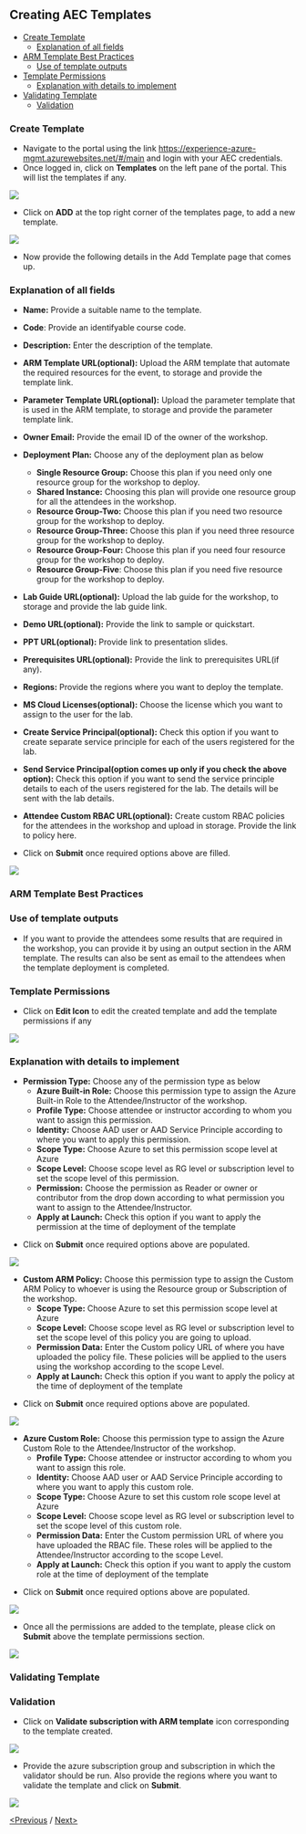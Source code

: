 ## Creating AEC Templates
  * [Create Template](#create-template)
    * [Explanation of all fields](#explanation-of-all-fields)
  * [ARM Template Best Practices](#arm-template-best-practices)
    * [Use of template outputs](#use-of-template-outputs)
  * [Template Permissions](#template-permissions)
    * [Explanation with details to implement](#explanation-with-details-to-implement)
  * [Validating Template](#validating-template)
    * [Validation](#validation)
    
 ### Create Template
- Navigate to the portal using the link https://experience-azure-mgmt.azurewebsites.net/#/main and login with your AEC credentials.  
- Once logged in, click on **Templates** on the left pane of the portal. This will list the templates if any.  

<img src="/Images/templates.png"/>

- Click on **ADD** at the top right corner of the templates page, to add a new template.  

<img src="/Images/add_template.png"/>

- Now provide the following details in the Add Template page that comes up.  
### Explanation of all fields
* **Name:** Provide a suitable name to the template.
* **Code**: Provide an identifyable course code.
* **Description:** Enter the description of the template.  
* **ARM Template URL(optional):** Upload the ARM template that automate the required resources for the event, to storage and provide the template link.  
* **Parameter Template URL(optional):** Upload the parameter template that is used in the ARM template, to storage and provide the parameter template link.  
* **Owner Email:** Provide the email ID of the owner of the workshop.  
* **Deployment Plan:** Choose any of the deployment plan as below
  * **Single Resource Group:** Choose this plan if you need only one resource group for the workshop to deploy.
  * **Shared Instance:** Choosing this plan will provide one resource group for all the attendees in the workshop.
  * **Resource Group-Two:** Choose this plan if you need two resource group for the workshop to deploy.
  * **Resource Group-Three:** Choose this plan if you need three resource group for the workshop to deploy.
  * **Resource Group-Four:** Choose this plan if you need four resource group for the workshop to deploy.   
  * **Resource Group-Five**: Choose this plan if you need five resource group for the workshop to deploy.

* **Lab Guide URL(optional):** Upload the lab guide for the workshop, to storage and provide the lab guide link. 
* **Demo URL(optional):** Provide the link to sample or quickstart.  
* **PPT URL(optional):** Provide link to presentation slides.  
* **Prerequisites URL(optional):** Provide the link to prerequisites URL(if any).  
* **Regions:** Provide the regions where you want to deploy the template.
* **MS Cloud Licenses(optional):** Choose the license which you want to assign to the user for the lab.
* **Create Service Principal(optional):** Check this option if you want to create separate service principle for each of the users registered for the lab.
* **Send Service Principal(option comes up only if you check the above option):** Check this option if you want to send the service principle details to each of the users registered for the lab. The details will be sent with the lab details.
* **Attendee Custom RBAC URL(optional):** Create custom RBAC policies for the attendees in the workshop and upload in storage. Provide the link to policy here. 

- Click on **Submit** once required options above are filled.

<img src="/Images/add_template_details.png"/>

### ARM Template Best Practices
### Use of template outputs
- If you want to provide the attendees some results that are required in the workshop, you can provide it by using an output section in the ARM template. The results can also be sent as email to the attendees when the template deployment is completed.  

### Template Permissions

- Click on **Edit Icon** to edit the created template and add the template permissions if any

<img src="/Images/Template_Edit.png"/>

### Explanation with details to implement 
* **Permission Type:** Choose any of the permission type as below
  * **Azure Built-in Role:** Choose this permission type to assign the Azure Built-in Role to the Attendee/Instructor of the workshop.
   * **Profile Type:** Choose attendee or instructor according to whom you want to assign this permission.
   * **Identity:** Choose AAD user or AAD Service Principle according to where you want to apply this permission.
   * **Scope Type:** Choose Azure to set this permission scope level at Azure
   * **Scope Level:** Choose scope level as RG level or subscription level to set the scope level of this permission.
   * **Permission:** Choose the permission as Reader or owner or contributor from the drop down according to what permission you want to assign to the Attendee/Instructor.
   * **Apply at Launch:** Check this option if you want to apply the permission at the time of deployment of the template

- Click on **Submit** once required options above are populated.
 
<img src="/Images/Azure_built-in_role.png"/>

 * **Custom ARM Policy:** Choose this permission type to assign the Custom ARM Policy to whoever is using the Resource group or Subscription of the workshop.
   * **Scope Type:** Choose Azure to set this permission scope level at Azure
   * **Scope Level:** Choose scope level as RG level or subscription level to set the scope level of this policy you are going to upload.
   * **Permission Data:** Enter the Custom policy URL of where you have uploaded the policy file. These policies will be applied to the users using the workshop according to the scope Level.
   * **Apply at Launch:** Check this option if you want to apply the policy at the time of deployment of the template

- Click on **Submit** once required options above are populated.
 
<img src="/Images/Custom_policy.png"/>

* **Azure Custom Role:** Choose this permission type to assign the Azure Custom Role to the Attendee/Instructor of the workshop.
  * **Profile Type:** Choose attendee or instructor according to whom you want to assign this role.
  * **Identity:** Choose AAD user or AAD Service Principle according to where you want to apply this custom role.
  * **Scope Type:** Choose Azure to set this custom role scope level at Azure
  * **Scope Level:** Choose scope level as RG level or subscription level to set the scope level of this custom role.
  * **Permission Data:** Enter the Custom permission URL of where you have uploaded the RBAC file. These roles will be applied to the Attendee/Instructor according to the scope Level.
  * **Apply at Launch:** Check this option if you want to apply the custom role at the time of deployment of the template

- Click on **Submit** once required options above are populated.
 
<img src="/Images/custom_role.png"/>

- Once all the permissions are added to the template, please click on **Submit** above the template permissions section.  

<img src="/Images/permissions_template.png"/>

### Validating Template
### Validation
- Click on **Validate subscription with ARM template** icon corresponding to the template created.  

<img src="/Images/Template_validate.png"/>

- Provide the azure subscription group and subscription in which the validator should be run. Also provide the regions where you want to validate the template and click on **Submit**.  

<img src="/Images/validation_details.png"/>

[<Previous](https://github.com/ShivaniThadiyan/Azure-Experience-Center/blob/master/docs/Getting%20Started.md) /
[Next>](https://github.com/ShivaniThadiyan/Azure-Experience-Center/blob/master/docs/Creating-and-Managing-ODL%E2%80%99s.md)


